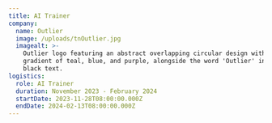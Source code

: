 ```yaml
---
title: AI Trainer
company:
  name: Outlier
  image: /uploads/tnOutlier.jpg
  imagealt: >-
    Outlier logo featuring an abstract overlapping circular design with a
    gradient of teal, blue, and purple, alongside the word 'Outlier' in bold
    black text.
logistics:
  role: AI Trainer
  duration: November 2023 - February 2024
  startDate: 2023-11-28T08:00:00.000Z
  endDate: 2024-02-13T08:00:00.000Z
---
```


